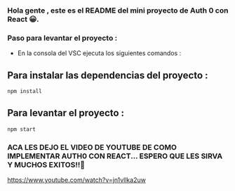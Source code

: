 <!DOCTYPE html>
<html lang="en">
  <head>
    <meta charset="UTF-8" />
    <meta name="viewport" content="width=device-width, initial-scale=1.0" />
    
  </head>
  <body>

### Hola gente , este es el README del mini proyecto de Auth 0 con React 😀.


<h3>Paso para levantar el proyecto :</h3>

<ul>
  <li>
    En la consola del VSC ejecuta los siguientes comandos :
  </li>
</ul>


## Para instalar las dependencias del proyecto :

```bash
npm install
```

## Para levantar el proyecto :

```bash
npm start
```


<h3>ACA LES DEJO EL VIDEO DE YOUTUBE DE COMO IMPLEMENTAR AUTH0 CON REACT... ESPERO QUE LES SIRVA Y MUCHOS EXITOS!!🤣</h3>

https://www.youtube.com/watch?v=jn1vllka2uw



  </body>
</html>
